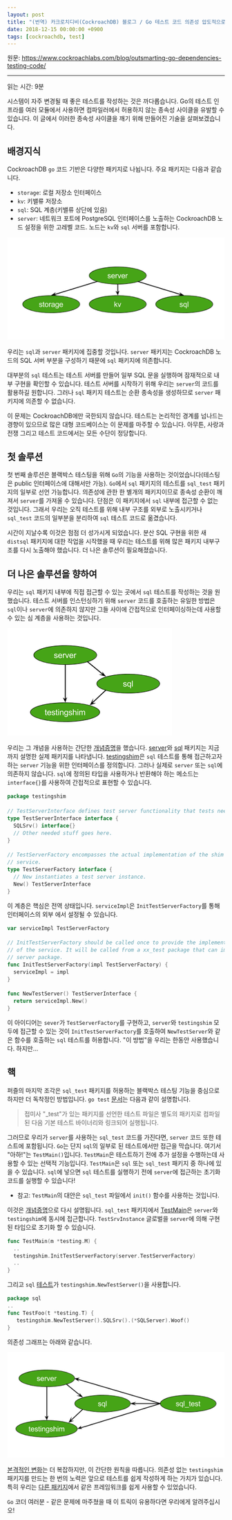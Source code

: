 ```yaml
---
layout: post
title: "(번역) 카크로치디비(CockroachDB) 블로그 / Go 테스트 코드 의존성 압도적으로 관리하기"
date: 2018-12-15 00:00:00 +0900
tags: [cockroachdb, test]
---
```


원문: https://www.cockroachlabs.com/blog/outsmarting-go-dependencies-testing-code/

<!--more-->

---

읽는 시간: 9분

시스템이 자주 변경될 때 좋은 테스트를 작성하는 것은 까다롭습니다. Go의 테스트 인프라를 여러 모듈에서 사용하면 컴파일러에서 허용하지 않는 종속성 사이클을 유발할 수 있습니다. 이 글에서 이러한 종속성 사이클을 깨기 위해 만들어진 기술을 살펴보겠습니다.

## 배경지식

CockroachDB `go` 코드 기반은 다양한 패키지로 나뉩니다. 주요 패키지는 다음과 같습니다.

- `storage`: 로컬 저장소 인터페이스
- `kv`: 키밸류 저장소
- `sql`: SQL 계층(키밸류 상단에 있음)
- `server`: 네트워크 포트에 PostgreSQL 인터페이스를 노출하는 CockroachDB 노드 설정을 위한 고레벨 코드. 노드는 `kv`와 `sql` 서버를 포함합니다.

![](/assets/post/2018-12-15-outsmarting-go-dependencies-testing-code/img1.png)

우리는 `sql`과 `server` 패키지에 집중할 것입니다. `server` 패키지는 CockroachDB 노드의 SQL 서버 부분을 구성하기 때문에 `sql` 패키지에 의존합니다.

대부분의 `sql` 테스트는 테스트 서버를 만들어 일부 SQL 문을 실행하며 잠재적으로 내부 구현을 확인할 수 있습니다. 테스트 서버를 시작하기 위해 우리는 `server`의 코드를 활용하길 원합니다. 그러나 `sql` 패키지 테스트는 순환 종속성을 생성하므로 `server` 패키지에 의존할 수 없습니다.

이 문제는 CockroachDB에만 국한되지 않습니다. 테스트는 논리적인 경계를 넘나드는 경향이 있으므로 많은 대형 코드베이스는 이 문제를 마주할 수 있습니다. 아무튼, 사랑과 전쟁 그리고 테스트 코드에서는 모든 수단이 정당합니다.

## 첫 솔루션

첫 번째 솔루션은 블랙박스 테스팅을 위해 `Go`의 기능을 사용하는 것이었습니다(테스팅은 public 인터페이스에 대해서만 가능). `Go`에서 `sql` 패키지의 테스트를 `sql_test` 패키지의 일부로 선언 가능합니다. 의존성에 관한 한 별개의 패키지이므로 종속성 순환이 깨져서 `server`를 가져올 수 있습니다. 단점은 이 패키지에서 `sql` 내부에 접근할 수 없는 것입니다. 그래서 우리는 오직 테스트를 위해 내부 구조를 외부로 노출시키거나 `sql_test` 코드의 일부분을 분리하여 `sql` 테스트 코드로 옮겼습니다.

시간이 지날수록 이것은 점점 더 성가시게 되었습니다. 분산 SQL 구현을 위한 새 `distsql` 패키지에 대한 작업을 시작했을 때 우리는 테스트를 위해 많은 패키지 내부구조를 다시 노출해야 했습니다. 더 나은 솔루션이 필요해졌습니다.

## 더 나은 솔루션을 향하여

우리는 `sql` 패키지 내부에 직접 접근할 수 있는 곳에서 `sql` 테스트를 작성하는 것을 원했습니다. 테스트 서버를 인스턴싱하기 위해 `server` 코드를 호출하는 유일한 방법은 `sql`이나 `server`에 의존하지 않지만 그들 사이에 간접적으로 인터페이싱하는데 사용할 수 있는 심 계층을 사용하는 것입니다.

![](/assets/post/2018-12-15-outsmarting-go-dependencies-testing-code/img2.png)

우리는 그 개념을 사용하는 간단한 [개념증명](https://github.com/RaduBerinde/playground/tree/777beb8/test_dep_prototype)을 했습니다. [server](https://github.com/RaduBerinde/playground/tree/777beb8/test_dep_prototype/server)와 [sql](https://github.com/RaduBerinde/playground/tree/777beb8/test_dep_prototype/sql) 패키지는 지금까지 설명한 실제 패키지를 나타냅니다. [testingshim](https://github.com/RaduBerinde/playground/blob/777beb80c7e5933f89ee1fd28216717f93e0a856/test_dep_prototype/server/testingshim/testserver.go)은 `sql` 테스트를 통해 접근하고자 하는 `server` 기능을 위한 인터페이스를 정의합니다. 그러나 실제로 `server` 또는 `sql`에 의존하지 않습니다. `sql`에 정의된 타입을 사용하거나 반환해야 하는 메소드는 `interface{}`를 사용하여 간접적으로 표현할 수 있습니다.

```go
package testingshim

// TestServerInterface defines test server functionality that tests need.
type TestServerInterface interface {
  SQLSrv() interface{}
  // Other needed stuff goes here.
}

// TestServerFactory encompasses the actual implementation of the shim
// service.
type TestServerFactory interface {
  // New instantiates a test server instance.
  New() TestServerInterface
}
```

이 계층은 핵심은 전역 상태입니다. `serviceImpl`은 `InitTestServerFactory`를 통해 인터페이스의 외부 에서 설정될 수 있습니다.

```go
var serviceImpl TestServerFactory

// InitTestServerFactory should be called once to provide the implementation
// of the service. It will be called from a xx_test package that can import the
// server package.
func InitTestServerFactory(impl TestServerFactory) {
  serviceImpl = impl
}

func NewTestServer() TestServerInterface {
  return serviceImpl.New()
}
```

이 아이디어는 `sever`가 `TestServerFactory`를 구현하고, `server`와 `testingshim` 모두에 접근할 수 있는 것이 `InitTestServerFactory`를 호출하여 `NewTestServer`와 같은 함수를 호출하는 `sql` 테스트를 허용합니다. "이 방법"을 우리는 한동안 사용했습니다. 하지만...

## 핵

퍼즐의 마지막 조각은 `sql_test` 패키지를 허용하는 블랙박스 테스팅 기능을 중심으로 하지만 더 독착정인 방법입니다. `go test` [문서](https://golang.org/cmd/go/#hdr-Test_packages)는 다음과 같이 설명합니다.

> 접미사 "_test"가 있는 패키지를 선언한 테스트 파일은 별도의 패키지로 컴파일된 다음 기본 테스트 바이너리와 링크되어 실행됩니다.

그러므로 우리가 `server`를 사용하는 `sql_test` 코드를 가진다면, `server` 코드 또한 테스트에 포함됩니다. `Go`는 단지 `sql`의 일부로 된 테스트에서만 접근을 막습니다. 여기서 "아하!"는 `TestMain()`입니다. `TestMain`은 테스트하기 전에 추가 설정을 수행하는데 사용할 수 있는 선택적 기능입니다. `TestMain`은 `sql` 또는 `sql_test` 패키지 중 하나에 있을 수 있습니다. `sql`에 넣으면 `sql` 테스트를 실행하기 전에 `server`에 접근하는 초기화 코드를 실행할 수 있습니다!

- 참고: `TestMain`의 대안은 `sql_test` 파일에서 `init()` 함수를 사용하는 것입니다.

이것은 [개념증명](https://github.com/RaduBerinde/playground/tree/777beb8/test_dep_prototype)으로 다시 설명됩니다. `sql_test` 패키지에서 [TestMain](https://github.com/RaduBerinde/playground/blob/777beb8/test_dep_prototype/sql/sql_test.go#L18)은 `server`와 `testingshim`에 동시에 접근합니다. `TestSrvInstance` 글로벌을 `server`에 의해 구현된 타입으로 초기화 할 수 있습니다.

```go
func TestMain(m *testing.M) {
  ..
  testingshim.InitTestServerFactory(server.TestServerFactory)
  ..
}
```

그리고 `sql` [테스트](https://github.com/RaduBerinde/playground/blob/777beb8/test_dep_prototype/sql/foo_test.go)가 `testingshim.NewTestServer()`을 사용합니다.

```go
package sql
..
func TestFoo(t *testing.T) {
   testingshim.NewTestServer().SQLSrv().(*SQLServer).Woof()
}
```

의존성 그래프는 아래와 같습니다.

![](/assets/post/2018-12-15-outsmarting-go-dependencies-testing-code/img3.png)

[본격적인 변화](https://github.com/cockroachdb/cockroach/pull/6473)는 더 복잡하지만, 이 간단한 원칙을 따릅니다. 의존성 없는 `testingshim` 패키지를 만드는 한 번의 노력은 앞으로 테스트를 쉽게 작성하게 하는 가치가 있습니다. 특히 우리는 [다른 패키지](https://github.com/cockroachdb/cockroach/pull/6561/files#diff-dbca7145ea6bc0b0e6eac8de3e536d2f)에서 같은 프레임워크를 쉽게 사용할 수 있었습니다.

`Go` 코더 여러분 - 같은 문제에 마주쳤을 때 이 트릭이 유용하다면 우리에게 알려주십시오!